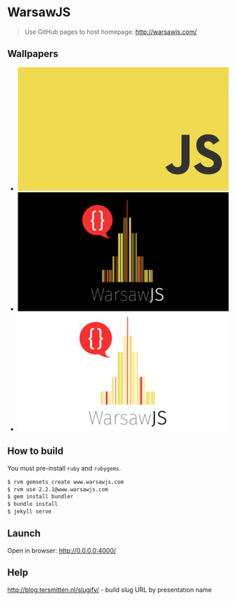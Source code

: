 # WarsawJS

> Use GitHub pages to host homepage: http://warsawjs.com/

## Wallpapers

* ![](./wallpapers/javascript-2590x1517.jpg)
* ![](./wallpapers/logo-dark-1920x1080.png)
* ![](./wallpapers/logo-white-1920x1080.jpg)

## How to build

You must pre-install `ruby` and `rubygems`.

```bash
$ rvm gemsets create www.warsawjs.com
$ rvm use 2.2.1@www.warsawjs.com
$ gem install bundler
$ bundle install
$ jekyll serve
```

## Launch

Open in browser: http://0.0.0.0:4000/

## Help

http://blog.tersmitten.nl/slugify/ - build slug URL by presentation name

